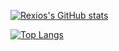 [![Rexios's GitHub stats](https://github-readme-stats.vercel.app/api?username=Rexios80&theme=radical)](https://github.com/anuraghazra/github-readme-stats)

[![Top Langs](https://github-readme-stats.vercel.app/api/top-langs/?username=Rexios80&layout=compact&theme=radical)](https://github.com/anuraghazra/github-readme-stats)
